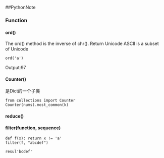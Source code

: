 ##PythonNote
### Function
#### ord()
The ord() method is the inverse of chr().
Return Unicode
ASCII is a subset of Unicode
```
ord('a')
```
Output:97
#### Counter()
是Dict的一个子类
```
from collections import Counter
Counter(nums).most_common(k)
```
#### reduce()

#### filter(function, sequence)



```
def f(x): return x != 'a' 
filter(f, "abcdef") 

resul'bcdef'
```

